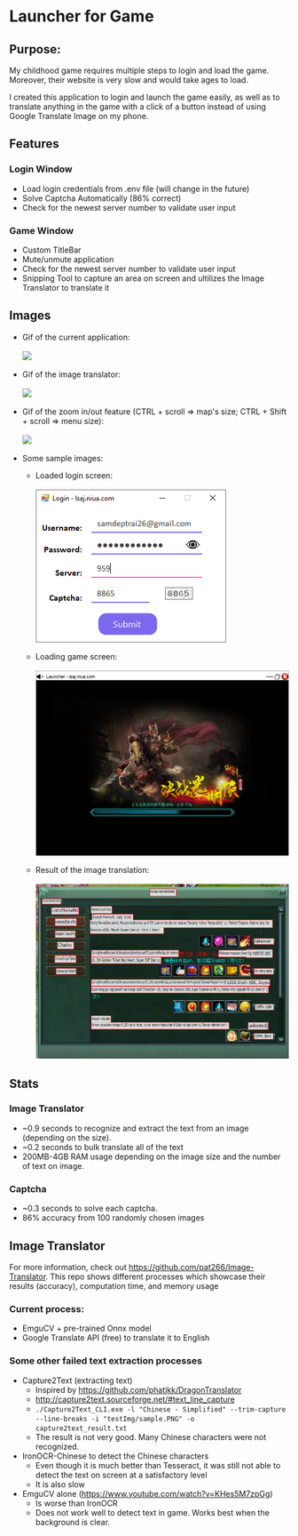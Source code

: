 # Launcher for Game

## Purpose:
My childhood game requires multiple steps to login and load the game. Moreover, their website is very slow and would take ages to load.<br>

I created this application to login and launch the game easily, as well as to translate anything in the game with a click of a button instead of using Google Translate Image on my phone.

## Features
### **Login Window**
* Load login credentials from .env file (will change in the future)
* Solve Captcha Automatically (86% correct)
* Check for the newest server number to validate user input

### **Game Window**
* Custom TitleBar
* Mute/unmute application
* Check for the newest server number to validate user input
* Snipping Tool to capture an area on screen and ultilizes the Image Translator to translate it

## Images
* Gif of the current application:<br><br>
![](./images/sampleVid.gif)

* Gif of the image translator:<br><br>
![](./images/game_launcher_translation.gif)

* Gif of the zoom in/out feature (CTRL + scroll => map's size; CTRL + Shift + scroll => menu size):<br><br>
![](./images/zoom.gif)

* Some sample images:
    * Loaded login screen:<br><br>
    ![](./images/login.png)

    * Loading game screen:<br><br>
    ![](./images/loading_game.png)
    
    * Result of the image translation:<br><br>
    ![](./images//test.png)

## Stats

### Image Translator
* ~0.9 seconds to recognize and extract the text from an image (depending on the size).
* ~0.2 seconds to bulk translate all of the text
* 200MB-4GB RAM usage depending on the image size and the number of text on image.

### Captcha
* ~0.3 seconds to solve each captcha.
* 86% accuracy from 100 randomly chosen images

## Image Translator
For more information, check out https://github.com/pat266/Image-Translator. This repo shows different processes which showcase their results (accuracy), computation time, and memory usage
### Current process:
* EmguCV + pre-trained Onnx model
* Google Translate API (free) to translate it to English

### Some other failed text extraction processes
* Capture2Text (extracting text)
    * Inspired by https://github.com/phatjkk/DragonTranslator
    * http://capture2text.sourceforge.net/#text_line_capture
    * `./Capture2Text_CLI.exe -l "Chinese - Simplified" --trim-capture --line-breaks -i "testImg/sample.PNG" -o capture2text_result.txt`
    * The result is not very good. Many Chinese characters were not recognized.
* IronOCR-Chinese to detect the Chinese characters
    * Even though it is much better than Tesseract, it was still not able to detect the text on screen at a satisfactory level
    * It is also slow
* EmguCV alone (https://www.youtube.com/watch?v=KHes5M7zpGg)
    * Is worse than IronOCR
    * Does not work well to detect text in game. Works best when the background is clear.
